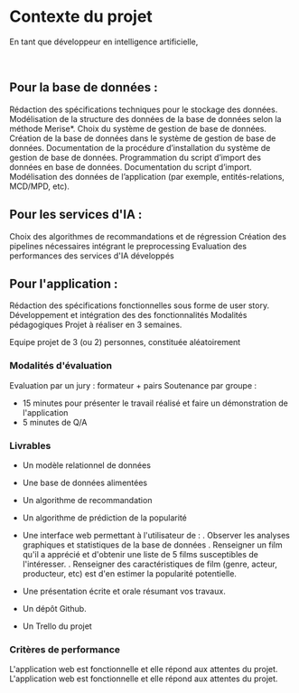 # Contexte du projet
En tant que développeur en intelligence artificielle,

​

## Pour la base de données :

Rédaction des spécifications techniques pour le stockage des données.
Modélisation de la structure des données de la base de données selon la méthode Merise*.
Choix du système de gestion de base de données.
Création de la base de données dans le système de gestion de base de données.
Documentation de la procédure d’installation du système de gestion de base de données.
Programmation du script d’import des données en base de données.
Documentation du script d’import.
Modélisation des données de l’application (par exemple, entités-relations, MCD/MPD, etc).
​

## Pour les services d'IA :

Choix des algorithmes de recommandations et de régression
Création des pipelines nécessaires intégrant le preprocessing
Evaluation des performances des services d'IA développés
​

## Pour l'application :

Rédaction des spécifications fonctionnelles sous forme de user story.
Développement et intégration des des fonctionnalités
Modalités pédagogiques
Projet à réaliser en 3 semaines.

Equipe projet de 3 (ou 2) personnes, constituée aléatoirement

### Modalités d'évaluation
Evaluation par un jury : formateur + pairs
Soutenance par groupe :
- 15 minutes pour présenter le travail réalisé et faire un démonstration de l'application
- 5 minutes de Q/A

### Livrables
- Un modèle relationnel de données
- Une base de données alimentées
- Un algorithme de recommandation
- Un algorithme de prédiction de la popularité
- Une interface web permettant à l'utilisateur de :
. Observer les analyses graphiques et statistiques de la base de données
. Renseigner un film qu'il a apprécié et d'obtenir une liste de 5 films susceptibles de l'intéresser.
. Renseigner des caractéristiques de film (genre, acteur, producteur, etc) est d'en estimer la popularité potentielle.

- Une présentation écrite et orale résumant vos travaux.
- Un dépôt Github.
- Un Trello du projet

### Critères de performance
L'application web est fonctionnelle et elle répond aux attentes du projet.
L'application web est fonctionnelle et elle répond aux attentes du projet.
